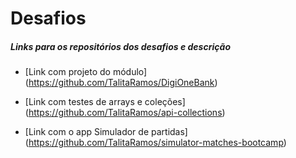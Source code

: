 # Desafios

##### Links para os repositórios dos desafios e descrição

* [Link com projeto do módulo] (https://github.com/TalitaRamos/DigiOneBank)

* [Link com testes de arrays e coleções] (https://github.com/TalitaRamos/api-collections)

* [Link com o app Simulador de partidas] (https://github.com/TalitaRamos/simulator-matches-bootcamp)